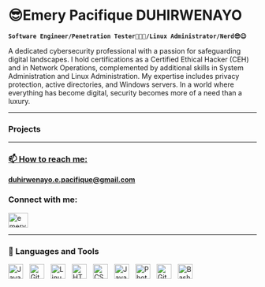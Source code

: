 # 😎Emery Pacifique DUHIRWENAYO

**`Software Engineer/Penetration Tester👨🏾‍💻/Linux Administrator/Nerd😎😉`**


A dedicated cybersecurity professional with a passion for safeguarding digital landscapes. I hold certifications as a Certified Ethical Hacker (CEH) and in Network Operations, complemented by additional skills in System Administration and Linux Administration. My expertise includes privacy protection, active directories, and Windows servers. In a world where everything has become digital, security becomes more of a need than a luxury.

---

### Projects 
<a href="https://github.com/emerypacifique/Emery-DUHIRWENAYO">
<a href="https://github.com/emerypacifique/PLUGGABLE-DATABASE-">
<a href="https://github.com/emerypacifique/EMPLOYEE-ATTENDANCE-ANALYSIS">
<a href="https://github.com/emerypacifique/oracle_sql_Assignment1">

---


### 📫 How to reach me:
 **duhirwenayo.e.pacifique@gmail.com**

### Connect with me:
<p align="left" width="30px" style="padding-right:10px;">
<a href="https://www.linkedin.com/in/emerypacifique/" target="blank"><img align="center" src="https://raw.githubusercontent.com/rahuldkjain/github-profile-readme-generator/master/src/images/icons/Social/linked-in-alt.svg" alt="emery pacifique duhirwenayo" height="30" width="40" /></a>
</p>


---
### 🧰 Languages and Tools

<img align="left" alt="Java" width="30px" style="padding-right:10px;" src="https://cdn.jsdelivr.net/gh/devicons/devicon/icons/java/java-original.svg"/>

<img align="left" alt="Git" width="30px" style="padding-right:10px;" src="https://cdn.jsdelivr.net/gh/devicons/devicon/icons/git/git-original.svg" />
<img align="left" alt="Linux" width="30px" style="padding-right:10px;" src="https://cdn.jsdelivr.net/gh/devicons/devicon/icons/linux/linux-original.svg" />
<img align="left" alt="HTML" width="30px" style="padding-right:10px;" src="https://cdn.jsdelivr.net/gh/devicons/devicon/icons/html5/html5-plain.svg" />
<img align="left" alt="CSS" width="30px" style="padding-right:10px;" src="https://cdn.jsdelivr.net/gh/devicons/devicon/icons/css3/css3-plain.svg" />
<img align="left" alt="JavaScript" width="30px" style="padding-right:10px;" src="https://cdn.jsdelivr.net/gh/devicons/devicon/icons/javascript/javascript-plain.svg" />
<img align="left" alt="Photoshop" width="30px" style="padding-right:10px;" src="https://pngimg.com/uploads/photoshop/photoshop_PNG12.png" />
<img align="left" alt="GitHub" width="30px" style="padding-right:10px;" src="https://avatars.githubusercontent.com/u/45807407?v=4?s=400" />
<img align="left" alt="Bash" width="30px" style="padding-right:10px;" src="https://storage.googleapis.com/replit/images/1664554382910_fd6f8b5cd69d8c4cd37662ac11fbba93.jpeg" />
<br />

#



